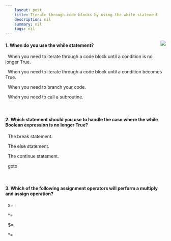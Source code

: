 ```yaml
---
    layout: post
    title: Iterate through code blocks by using the while statement 
    description: nil
    summary: nil
    tags: nil
---
```



 <a target="_blank" href="https://docs.microsoft.com/en-us/learn/modules/python-while/8-knowledge-check/"><i class="fas fa-external-link-alt"></i> </a>
 <img align="right" src="https://docs.microsoft.com/en-us/learn/achievements/python-while.svg">
####  1. When do you use the while statement?


<i class='fas fa-check-square' style='color: Dodgerblue;'></i> &nbsp;&nbsp;When you need to iterate through a code block until a condition is no longer True.

<i class='far fa-square'></i> &nbsp;&nbsp;When you need to iterate through a code block until a condition becomes True.

<i class='far fa-square'></i> &nbsp;&nbsp;When you need to branch your code.

<i class='far fa-square'></i> &nbsp;&nbsp;When you need to call a subroutine.
<br />
<br />
<br />

####  2. Which statement should you use to handle the case where the while Boolean expression is no longer True?


<i class='far fa-square'></i> &nbsp;&nbsp;The break statement.

<i class='fas fa-check-square' style='color: Dodgerblue;'></i> &nbsp;&nbsp;The else statement.

<i class='far fa-square'></i> &nbsp;&nbsp;The continue statement.

<i class='far fa-square'></i> &nbsp;&nbsp;goto
<br />
<br />
<br />

####  3. Which of the following assignment operators will perform a multiply and assign operation?


<i class='far fa-square'></i> &nbsp;&nbsp;x=

<i class='far fa-square'></i> &nbsp;&nbsp;^=

<i class='far fa-square'></i> &nbsp;&nbsp;$=

<i class='fas fa-check-square' style='color: Dodgerblue;'></i> &nbsp;&nbsp;*=
<br />
<br />
<br />
